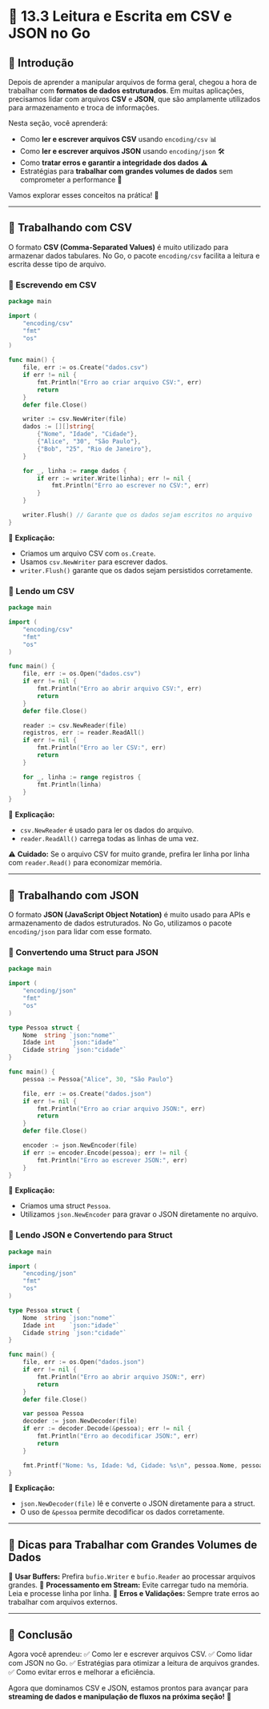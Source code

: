 # 📂 13.3 Leitura e Escrita em CSV e JSON no Go

## 👋 Introdução

Depois de aprender a manipular arquivos de forma geral, chegou a hora de trabalhar com **formatos de dados estruturados**. Em muitas aplicações, precisamos lidar com arquivos **CSV** e **JSON**, que são amplamente utilizados para armazenamento e troca de informações.

Nesta seção, você aprenderá:

- Como **ler e escrever arquivos CSV** usando `encoding/csv` 📊
- Como **ler e escrever arquivos JSON** usando `encoding/json` 🛠️
- Como **tratar erros e garantir a integridade dos dados** ⚠️
- Estratégias para **trabalhar com grandes volumes de dados** sem comprometer a performance 🚀

Vamos explorar esses conceitos na prática! 🎯

---

## 📖 Trabalhando com CSV

O formato **CSV (Comma-Separated Values)** é muito utilizado para armazenar dados tabulares. No Go, o pacote `encoding/csv` facilita a leitura e escrita desse tipo de arquivo.

### 📝 Escrevendo em CSV

```go
package main

import (
	"encoding/csv"
	"fmt"
	"os"
)

func main() {
	file, err := os.Create("dados.csv")
	if err != nil {
		fmt.Println("Erro ao criar arquivo CSV:", err)
		return
	}
	defer file.Close()

	writer := csv.NewWriter(file)
	dados := [][]string{
		{"Nome", "Idade", "Cidade"},
		{"Alice", "30", "São Paulo"},
		{"Bob", "25", "Rio de Janeiro"},
	}

	for _, linha := range dados {
		if err := writer.Write(linha); err != nil {
			fmt.Println("Erro ao escrever no CSV:", err)
		}
	}

	writer.Flush() // Garante que os dados sejam escritos no arquivo
}
```

🔹 **Explicação:**
- Criamos um arquivo CSV com `os.Create`.
- Usamos `csv.NewWriter` para escrever dados.
- `writer.Flush()` garante que os dados sejam persistidos corretamente.

### 📖 Lendo um CSV

```go
package main

import (
	"encoding/csv"
	"fmt"
	"os"
)

func main() {
	file, err := os.Open("dados.csv")
	if err != nil {
		fmt.Println("Erro ao abrir arquivo CSV:", err)
		return
	}
	defer file.Close()

	reader := csv.NewReader(file)
	registros, err := reader.ReadAll()
	if err != nil {
		fmt.Println("Erro ao ler CSV:", err)
		return
	}

	for _, linha := range registros {
		fmt.Println(linha)
	}
}
```

🔹 **Explicação:**
- `csv.NewReader` é usado para ler os dados do arquivo.
- `reader.ReadAll()` carrega todas as linhas de uma vez.

⚠️ **Cuidado:** Se o arquivo CSV for muito grande, prefira ler linha por linha com `reader.Read()` para economizar memória.

---

## 📖 Trabalhando com JSON

O formato **JSON (JavaScript Object Notation)** é muito usado para APIs e armazenamento de dados estruturados. No Go, utilizamos o pacote `encoding/json` para lidar com esse formato.

### 📝 Convertendo uma Struct para JSON

```go
package main

import (
	"encoding/json"
	"fmt"
	"os"
)

type Pessoa struct {
	Nome  string `json:"nome"`
	Idade int    `json:"idade"`
	Cidade string `json:"cidade"`
}

func main() {
	pessoa := Pessoa{"Alice", 30, "São Paulo"}

	file, err := os.Create("dados.json")
	if err != nil {
		fmt.Println("Erro ao criar arquivo JSON:", err)
		return
	}
	defer file.Close()

	encoder := json.NewEncoder(file)
	if err := encoder.Encode(pessoa); err != nil {
		fmt.Println("Erro ao escrever JSON:", err)
	}
}
```

🔹 **Explicação:**
- Criamos uma struct `Pessoa`.
- Utilizamos `json.NewEncoder` para gravar o JSON diretamente no arquivo.

### 📖 Lendo JSON e Convertendo para Struct

```go
package main

import (
	"encoding/json"
	"fmt"
	"os"
)

type Pessoa struct {
	Nome  string `json:"nome"`
	Idade int    `json:"idade"`
	Cidade string `json:"cidade"`
}

func main() {
	file, err := os.Open("dados.json")
	if err != nil {
		fmt.Println("Erro ao abrir arquivo JSON:", err)
		return
	}
	defer file.Close()

	var pessoa Pessoa
	decoder := json.NewDecoder(file)
	if err := decoder.Decode(&pessoa); err != nil {
		fmt.Println("Erro ao decodificar JSON:", err)
		return
	}

	fmt.Printf("Nome: %s, Idade: %d, Cidade: %s\n", pessoa.Nome, pessoa.Idade, pessoa.Cidade)
}
```

🔹 **Explicação:**
- `json.NewDecoder(file)` lê e converte o JSON diretamente para a struct.
- O uso de `&pessoa` permite decodificar os dados corretamente.

---

## 🚀 Dicas para Trabalhar com Grandes Volumes de Dados

🔹 **Usar Buffers:** Prefira `bufio.Writer` e `bufio.Reader` ao processar arquivos grandes.
🔹 **Processamento em Stream:** Evite carregar tudo na memória. Leia e processe linha por linha.
🔹 **Erros e Validações:** Sempre trate erros ao trabalhar com arquivos externos.

---

## 🎯 Conclusão

Agora você aprendeu:
✅ Como ler e escrever arquivos CSV.
✅ Como lidar com JSON no Go.
✅ Estratégias para otimizar a leitura de arquivos grandes.
✅ Como evitar erros e melhorar a eficiência.

Agora que dominamos CSV e JSON, estamos prontos para avançar para **streaming de dados e manipulação de fluxos na próxima seção!** 🚀

